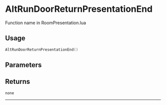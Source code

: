 # AltRunDoorReturnPresentationEnd
Function name in RoomPresentation.lua
## Usage
```lua
AltRunDoorReturnPresentationEnd()
```
## Parameters

## Returns
`none`

---